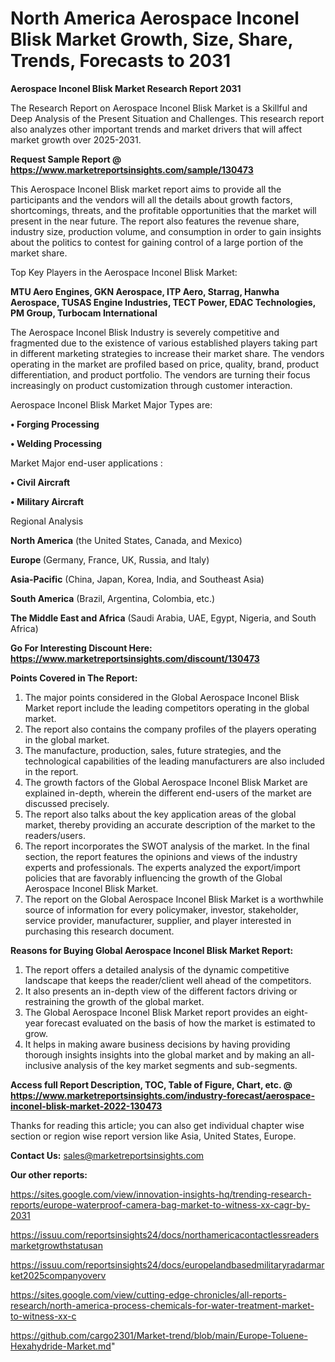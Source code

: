 # North America Aerospace Inconel Blisk Market Growth, Size, Share, Trends, Forecasts to 2031

<strong>Aerospace Inconel Blisk Market Research Report 2031</strong>

The Research Report on Aerospace Inconel Blisk Market is a Skillful and Deep Analysis of the Present Situation and Challenges. This research report also analyzes other important trends and market drivers that will affect market growth over 2025-2031.

<strong>Request Sample Report @ <a href=https://www.marketreportsinsights.com/sample/130473>https://www.marketreportsinsights.com/sample/130473</a></strong>

This Aerospace Inconel Blisk market report aims to provide all the participants and the vendors will all the details about growth factors, shortcomings, threats, and the profitable opportunities that the market will present in the near future. The report also features the revenue share, industry size, production volume, and consumption in order to gain insights about the politics to contest for gaining control of a large portion of the market share.

Top Key Players in the Aerospace Inconel Blisk Market:

<strong>MTU Aero Engines, GKN Aerospace, ITP Aero, Starrag, Hanwha Aerospace, TUSAS Engine Industries, TECT Power, EDAC Technologies, PM Group, Turbocam International</strong>

The Aerospace Inconel Blisk Industry is severely competitive and fragmented due to the existence of various established players taking part in different marketing strategies to increase their market share. The vendors operating in the market are profiled based on price, quality, brand, product differentiation, and product portfolio. The vendors are turning their focus increasingly on product customization through customer interaction.

Aerospace Inconel Blisk Market Major Types are:

<strong>• Forging Processing

• Welding Processing</strong>

Market Major end-user applications :

<strong>• Civil Aircraft

• Military Aircraft</strong>

Regional Analysis

</u><strong><b>North America</b></strong> (the United States, Canada, and Mexico)

<strong><b>Europe </b></strong>(Germany, France, UK, Russia, and Italy)

<strong><b>Asia-Pacific</b></strong> (China, Japan, Korea, India, and Southeast Asia)

<strong><b>South America</b></strong> (Brazil, Argentina, Colombia, etc.)

<strong><b>The Middle East and Africa</b></strong> (Saudi Arabia, UAE, Egypt, Nigeria, and South Africa)

<strong>Go For Interesting Discount Here: <a href=https://www.marketreportsinsights.com/discount/130473>https://www.marketreportsinsights.com/discount/130473</a></strong>

<strong>Points Covered in The Report:</strong>
<ol>
  <li>The major points considered in the Global Aerospace Inconel Blisk Market report include the leading competitors operating in the global market.</li>
  <li>The report also contains the company profiles of the players operating in the global market.</li>
  <li>The manufacture, production, sales, future strategies, and the technological capabilities of the leading manufacturers are also included in the report.</li>
  <li>The growth factors of the Global Aerospace Inconel Blisk Market are explained in-depth, wherein the different end-users of the market are discussed precisely.</li>
  <li>The report also talks about the key application areas of the global market, thereby providing an accurate description of the market to the readers/users.</li>
  <li>The report incorporates the SWOT analysis of the market. In the final section, the report features the opinions and views of the industry experts and professionals. The experts analyzed the export/import policies that are favorably influencing the growth of the Global Aerospace Inconel Blisk Market.</li>
  <li>The report on the Global Aerospace Inconel Blisk Market is a worthwhile source of information for every policymaker, investor, stakeholder, service provider, manufacturer, supplier, and player interested in purchasing this research document.</li>
</ol>
<strong>Reasons for Buying Global Aerospace Inconel Blisk Market Report:</strong>

<ol>
  <li>The report offers a detailed analysis of the dynamic competitive landscape that keeps the reader/client well ahead of the competitors.</li>
  <li>It also presents an in-depth view of the different factors driving or restraining the growth of the global market.</li>
  <li>The Global Aerospace Inconel Blisk Market report provides an eight-year forecast evaluated on the basis of how the market is estimated to grow.</li>
  <li>It helps in making aware business decisions by having providing thorough insights insights into the global market and by making an all-inclusive analysis of the key market segments and sub-segments.</li>
</ol>
<strong>Access full Report Description, TOC, Table of Figure, Chart, etc. @ <a href=https://www.marketreportsinsights.com/industry-forecast/aerospace-inconel-blisk-market-2022-130473>https://www.marketreportsinsights.com/industry-forecast/aerospace-inconel-blisk-market-2022-130473</a></strong>


Thanks for reading this article; you can also get individual chapter wise section or region wise report version like Asia, United States, Europe.

<strong>Contact Us:</strong>
sales@marketreportsinsights.com

<strong>Our other reports:</strong>

<a href=https://sites.google.com/view/innovation-insights-hq/trending-research-reports/europe-waterproof-camera-bag-market-to-witness-xx-cagr-by-2031>https://sites.google.com/view/innovation-insights-hq/trending-research-reports/europe-waterproof-camera-bag-market-to-witness-xx-cagr-by-2031</a>

<a href=https://issuu.com/reportsinsights24/docs/northamericacontactlessreadersmarketgrowthstatusan>https://issuu.com/reportsinsights24/docs/northamericacontactlessreadersmarketgrowthstatusan</a>

<a href=https://issuu.com/reportsinsights24/docs/europelandbasedmilitaryradarmarket2025companyoverv>https://issuu.com/reportsinsights24/docs/europelandbasedmilitaryradarmarket2025companyoverv</a>

<a href=https://sites.google.com/view/cutting-edge-chronicles/all-reports-research/north-america-process-chemicals-for-water-treatment-market-to-witness-xx-c>https://sites.google.com/view/cutting-edge-chronicles/all-reports-research/north-america-process-chemicals-for-water-treatment-market-to-witness-xx-c</a>

<a href=https://github.com/cargo2301/Market-trend/blob/main/Europe-Toluene-Hexahydride-Market.md>https://github.com/cargo2301/Market-trend/blob/main/Europe-Toluene-Hexahydride-Market.md</a>"
